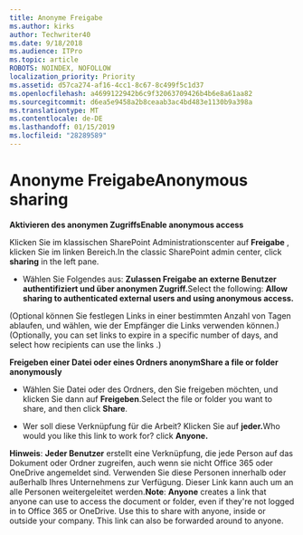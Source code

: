 ```yaml
---
title: Anonyme Freigabe
ms.author: kirks
author: Techwriter40
ms.date: 9/18/2018
ms.audience: ITPro
ms.topic: article
ROBOTS: NOINDEX, NOFOLLOW
localization_priority: Priority
ms.assetid: d57ca274-af16-4cc1-8c67-8c499f5c1d37
ms.openlocfilehash: a4699122942b6c9f32063709426b4b6e8a61aa82
ms.sourcegitcommit: d6ea5e9458a2b8ceaab3ac4bd483e1130b9a398a
ms.translationtype: MT
ms.contentlocale: de-DE
ms.lasthandoff: 01/15/2019
ms.locfileid: "28289589"
---
```

# <a name="anonymous-sharing"></a><span data-ttu-id="34f2f-102">Anonyme Freigabe</span><span class="sxs-lookup"><span data-stu-id="34f2f-102">Anonymous sharing</span></span>

 <span data-ttu-id="34f2f-103">**Aktivieren des anonymen Zugriffs**</span><span class="sxs-lookup"><span data-stu-id="34f2f-103">**Enable anonymous access**</span></span>
  
<span data-ttu-id="34f2f-104">Klicken Sie im klassischen SharePoint Administrationscenter auf **Freigabe** , klicken Sie im linken Bereich.</span><span class="sxs-lookup"><span data-stu-id="34f2f-104">In the classic SharePoint admin center, click **sharing** in the left pane.</span></span> 
  
- <span data-ttu-id="34f2f-105">Wählen Sie Folgendes aus: **Zulassen Freigabe an externe Benutzer authentifiziert und über anonymen Zugriff.**</span><span class="sxs-lookup"><span data-stu-id="34f2f-105">Select the following: **Allow sharing to authenticated external users and using anonymous access.**</span></span>
  
<span data-ttu-id="34f2f-106">(Optional können Sie festlegen Links in einer bestimmten Anzahl von Tagen ablaufen, und wählen, wie der Empfänger die Links verwenden können.)</span><span class="sxs-lookup"><span data-stu-id="34f2f-106">(Optionally, you can set links to expire in a specific number of days, and select how recipients can use the links .)</span></span>
    
 <span data-ttu-id="34f2f-107">**Freigeben einer Datei oder eines Ordners anonym**</span><span class="sxs-lookup"><span data-stu-id="34f2f-107">**Share a file or folder anonymously**</span></span>
  
- <span data-ttu-id="34f2f-108">Wählen Sie Datei oder des Ordners, den Sie freigeben möchten, und klicken Sie dann auf **Freigeben**.</span><span class="sxs-lookup"><span data-stu-id="34f2f-108">Select the file or folder you want to share, and then click **Share**.</span></span> 
    
- <span data-ttu-id="34f2f-109">Wer soll diese Verknüpfung für die Arbeit? Klicken Sie auf **jeder.**</span><span class="sxs-lookup"><span data-stu-id="34f2f-109">Who would you like this link to work for? click **Anyone.**</span></span>
  
 <span data-ttu-id="34f2f-p101">**Hinweis**: **Jeder Benutzer** erstellt eine Verknüpfung, die jede Person auf das Dokument oder Ordner zugreifen, auch wenn sie nicht Office 365 oder OneDrive angemeldet sind. Verwenden Sie diese Personen innerhalb oder außerhalb Ihres Unternehmens zur Verfügung. Dieser Link kann auch um an alle Personen weitergeleitet werden.</span><span class="sxs-lookup"><span data-stu-id="34f2f-p101">**Note**: **Anyone** creates a link that anyone can use to access the document or folder, even if they're not logged in to Office 365 or OneDrive. Use this to share with anyone, inside or outside your company. This link can also be forwarded around to anyone.</span></span> 
    

